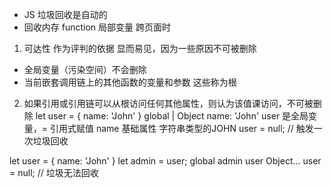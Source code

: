 - JS 垃圾回收是自动的
- 回收内存 
  function 局部变量
  跨页面时
1. 可达性 作为评判的依据
  显而易见，因为一些原因不可被删除
  - 全局变量（污染空间）不会删除
  - 当前嵌套调用链上的其他函数的变量和参数
    这些称为根
2. 如果引用或引用链可以从根访问任何其他属性，则认为该值课访问，不可被删除
  let user = {
    name: 'John'
  }
  global
    |
    Object
    name: 'John'
    user 是全局变量，= 引用式赋值
      name 基础属性 字符串类型的JOHN
    user = null;  // 触发一次垃圾回收

  let user = {
    name: 'John'
  }
  let admin = user;
      global
    admin   user
      Object...
    user = null; // 垃圾无法回收